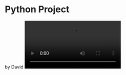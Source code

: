 # Python Project
by David
<video id="myVideo" preload="auto" src="david_final.mp4" type="video/mp4" autoplay controls></video>
